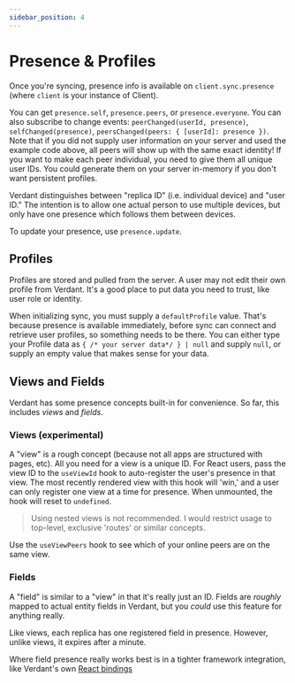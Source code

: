 ```yaml
---
sidebar_position: 4
---
```


# Presence & Profiles

Once you're syncing, presence info is available on `client.sync.presence` (where `client` is your instance of Client).

You can get `presence.self`, `presence.peers`, or `presence.everyone`. You can also subscribe to change events: `peerChanged(userId, presence)`, `selfChanged(presence)`, `peersChanged(peers: { [userId]: presence })`. Note that if you did not supply user information on your server and used the example code above, all peers will show up with the same exact identity! If you want to make each peer individual, you need to give them all unique user IDs. You could generate them on your server in-memory if you don't want persistent profiles.

Verdant distinguishes between "replica ID" (i.e. individual device) and "user ID." The intention is to allow one actual person to use multiple devices, but only have one presence which follows them between devices.

To update your presence, use `presence.update`.

## Profiles

Profiles are stored and pulled from the server. A user may not edit their own profile from Verdant. It's a good place to put data you need to trust, like user role or identity.

When initializing sync, you must supply a `defaultProfile` value. That's because presence is available immediately, before sync can connect and retrieve user profiles, so something needs to be there. You can either type your Profile data as `{ /* your server data*/ } | null` and supply `null`, or supply an empty value that makes sense for your data.

## Views and Fields

Verdant has some presence concepts built-in for convenience. So far, this includes _views_ and _fields_.

### Views (experimental)

A "view" is a rough concept (because not all apps are structured with pages, etc). All you need for a view is a unique ID. For React users, pass the view ID to the `useViewId` hook to auto-register the user's presence in that view. The most recently rendered view with this hook will 'win,' and a user can only register one view at a time for presence. When unmounted, the hook will reset to `undefined`.

> Using nested views is not recommended. I would restrict usage to top-level, exclusive 'routes' or similar concepts.

Use the `useViewPeers` hook to see which of your online peers are on the same view.

### Fields

A "field" is similar to a "view" in that it's really just an ID. Fields are _roughly_ mapped to actual entity fields in Verdant, but you _could_ use this feature for anything really.

Like views, each replica has one registered field in presence. However, unlike views, it expires after a minute.

Where field presence really works best is in a tighter framework integration, like Verdant's own [React bindings](/docs/react/field.md)
